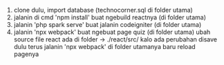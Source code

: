 
1. clone dulu, import database (technocorner.sql di folder utama) 
2. jalanin di cmd 'npm install' buat ngebuild reactnya (di folder utama)
3. jalanin 'php spark serve' buat jalanin codeigniter (di folder utama)
4. jalanin 'npx webpack' buat ngebuat page quiz (di folder utama)
    ubah source file react ada di folder -> ./react/src/ 
    kalo ada perubahan disave dulu terus jalanin 'npx webpack' di folder utamanya baru reload pagenya
